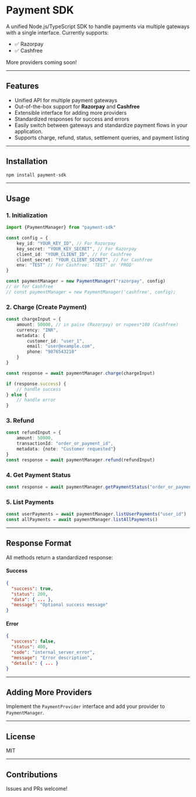 # Payment SDK

A unified Node.js/TypeScript SDK to handle payments via multiple gateways with a
single interface. Currently supports:

- ✅ Razorpay
- ✅ Cashfree

More providers coming soon!

---

## Features

- Unified API for multiple payment gateways
- Out-of-the-box support for **Razorpay** and **Cashfree**
- Extensible interface for adding more providers
- Standardized responses for success and errors
- Easily switch between gateways and standardize payment flows in your
  application.
- Supports charge, refund, status, settlement queries, and payment listing

---

## Installation

```bash
npm install payment-sdk
```

---

## Usage

### 1. Initialization

```typescript
import {PaymentManager} from "payment-sdk"

const config = {
	key_id: "YOUR_KEY_ID", // For Razorpay
	key_secret: "YOUR_KEY_SECRET", // For Razorpay
	client_id: "YOUR_CLIENT_ID", // For Cashfree
	client_secret: "YOUR_CLIENT_SECRET", // For Cashfree
	env: "TEST" // For Cashfree: 'TEST' or 'PROD'
}

const paymentManager = new PaymentManager("razorpay", config)
// or for Cashfree
// const paymentManager = new PaymentManager('cashfree', config);
```

### 2. Charge (Create Payment)

```typescript
const chargeInput = {
	amount: 50000, // in paise (Razorpay) or rupees*100 (Cashfree)
	currency: "INR",
	metadata: {
		customer_id: "user_1",
		email: "user@example.com",
		phone: "9876543210"
	}
}

const response = await paymentManager.charge(chargeInput)

if (response.success) {
	// handle success
} else {
	// handle error
}
```

### 3. Refund

```typescript
const refundInput = {
	amount: 50000,
	transactionId: "order_or_payment_id",
	metadata: {note: "Customer requested"}
}
const response = await paymentManager.refund(refundInput)
```

### 4. Get Payment Status

```typescript
const response = await paymentManager.getPaymentStatus("order_or_payment_id")
```

### 5. List Payments

```typescript
const userPayments = await paymentManager.listUserPayments("user_id")
const allPayments = await paymentManager.listAllPayments()
```

---

## Response Format

All methods return a standardized response:

#### Success

```json
{
  "success": true,
  "status": 200,
  "data": { ... },
  "message": "Optional success message"
}
```

#### Error

```json
{
  "success": false,
  "status": 400,
  "code": "internal_server_error",
  "message": "Error description",
  "details": { ... }
}
```

---

## Adding More Providers

Implement the `PaymentProvider` interface and add your provider to
`PaymentManager`.

---

## License

MIT

---

## Contributions

Issues and PRs welcome!
